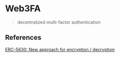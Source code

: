 # Web3FA

> decentralized multi-factor authentication

## References

[ERC-5630: New approach for encryption / decryption](https://eips.ethereum.org/EIPS/eip-5630)
